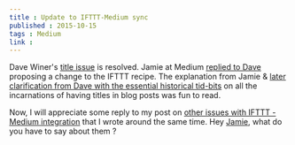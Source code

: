 ```yaml
---
title : Update to IFTTT-Medium sync
published : 2015-10-15
tags : Medium
link : 
---
```


Dave Winer's [title issue](https://medium.com/@davewiner/why-titles-in-medium-posts-via-ifttt-are-missing-70415ea5d98b) is resolved. Jamie at Medium [replied to Dave](https://medium.com/@majelbstoat/hi-dave-21aa3d48d569) proposing a change to the IFTTT recipe. The explanation from Jamie & [later clarification from Dave with the essential historical tid-bits](https://medium.com/@davewiner/getting-in-sync-with-medium-2f031077120d) on all the incarnations of having titles in blog posts was fun to read.

Now, I will appreciate some reply to my post on [other issues with IFTTT - Medium integration](https://medium.com/@kaychaks/questions-on-integration-with-medium-via-ifttt-bf75b2843c9e) that I wrote around the same time. Hey [Jamie](https://medium.com/u/4533cec1ea76), what do you have to say about them ?